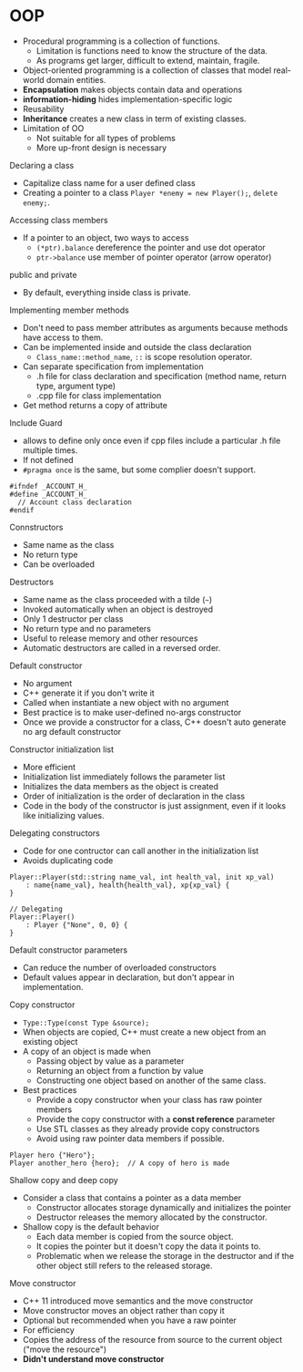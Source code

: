 # OOP

- Procedural programming is a collection of functions.
  - Limitation is functions need to know the structure of the data.
  - As programs get larger, difficult to extend, maintain, fragile.
- Object-oriented programming is a collection of classes that model real-world domain entities.
- **Encapsulation** makes objects contain data and operations
- **information-hiding** hides implementation-specific logic
- Reusability
- **Inheritance** creates a new class in term of existing classes.
- Limitation of OO
  - Not suitable for all types of problems
  - More up-front design is necessary

Declaring a class
- Capitalize class name for a user defined class
- Creating a pointer to a class `Player *enemy = new Player();`, `delete enemy;`.

Accessing class members
- If a pointer to an object, two ways to access
  - `(*ptr).balance` dereference the pointer and use dot operator
  - `ptr->balance` use member of pointer operator (arrow operator)

public and private
- By default, everything inside class is private.

Implementing member methods
- Don't need to pass member attributes as arguments because methods have access to them.
- Can be implemented inside and outside the class declaration
  - `Class_name::method_name`, `::` is scope resolution operator.
- Can separate specification from implementation
  - .h file for class declaration and specification (method name, return type, argument type)
  - .cpp file for class implementation
- Get method returns a copy of attribute

Include Guard 
- allows to define only once even if cpp files include a particular .h file multiple times.
- If not defined
- `#pragma once` is the same, but some complier doesn't support.

```
#ifndef _ACCOUNT_H_
#define _ACCOUNT_H_
  // Account class declaration
#endif
```

Connstructors
- Same name as the class
- No return type
- Can be overloaded

Destructors
- Same name as the class proceeded with a tilde (`~`)
- Invoked automatically when an object is destroyed
- Only 1 destructor per class
- No return type and no parameters
- Useful to release memory and other resources
- Automatic destructors are called in a reversed order.

Default constructor
- No argument
- C++ generate it if you don't write it
- Called when instantiate a new object with no argument
- Best practice is to make user-defined no-args constructor
- Once we provide a constructor for a class, C++ doesn't auto generate no arg default constructor

Constructor initialization list
- More efficient
- Initialization list immediately follows the parameter list
- Initializes the data members as the object is created
- Order of initialization is the order of declaration in the class
- Code in the body of the constructor is just assignment, even if it looks like initializing values.

Delegating constructors
- Code for one contructor can call another in the initialization list
- Avoids duplicating code

```
Player::Player(std::string name_val, int health_val, init xp_val)
    : name{name_val}, health{health_val}, xp{xp_val} {
}

// Delegating
Player::Player()
    : Player {"None", 0, 0} {
}
```

Default constructor parameters
- Can reduce the number of overloaded constructors
- Default values appear in declaration, but don't appear in implementation.

Copy constructor
- `Type::Type(const Type &source);`
- When objects are copied, C++ must create a new object from an existing object
- A copy of an object is made when
  - Passing object by value as a parameter
  - Returning an object from a function by value
  - Constructing one object based on another of the same class.
- Best practices
  - Provide a copy constructor when your class has raw pointer members
  - Provide the copy constructor with a **const reference** parameter
  - Use STL classes as they already provide copy constructors
  - Avoid using raw pointer data members if possible.

```
Player hero {"Hero"};
Player another_hero {hero};  // A copy of hero is made
```

Shallow copy and deep copy
- Consider a class that contains a pointer as a data member
  - Constructor allocates storage dynamically and initializes the pointer
  - Destructor releases the memory allocated by the constructor.
- Shallow copy is the default behavior
  - Each data member is copied from the source object.
  - It copies the pointer but it doesn't copy the data it points to.
  - Problematic when we release the storage in the destructor and if the other object still refers to the released storage. 

Move constructor
- C++ 11 introduced move semantics and the move constructor
- Move constructor moves an object rather than copy it
- Optional but recommended when you have a raw pointer
- For efficiency
- Copies the address of the resource from source to the current object ("move the resource")
- **Didn't understand move constructor**

